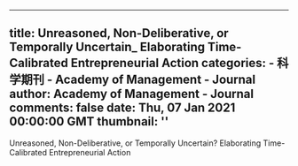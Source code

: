 
---
title: Unreasoned, Non-Deliberative, or Temporally Uncertain_ Elaborating Time-Calibrated Entrepreneurial Action
categories: 
    - 科学期刊
    - Academy of Management - Journal
author: Academy of Management - Journal
comments: false
date: Thu, 07 Jan 2021 00:00:00 GMT
thumbnail: ''
---

<div>   
Unreasoned, Non-Deliberative, or Temporally Uncertain? Elaborating Time-Calibrated Entrepreneurial Action  
</div>
            